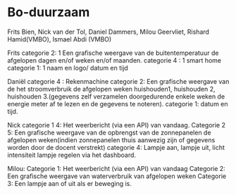# Bo-duurzaam
Frits Bien,
Nick van der Tol,
Daniel Dammers,
Milou Geervliet,
Rishard Hamid(VMBO),
Ismael Abdi (VMBO)

Frits
categorie 2: 1 Een grafische weergave van de buitentemperatuur de afgelopen dagen en/of weken en/of maanden.
categorie 4 : 1 smart home
categorie 1: 1 naam en logo/ datum en tijd
 
Daniël
categorie 4 : Rekenmachine
categorie 2: Een grafische weergave van de het stroomverbruik de afgelopen weken huishouden1, huishouden 2, huishouden 3.(gegevens zelf verzamelen doorgedurende enkele weken de energie meter af te lezen en de gegevens te noteren).
categorie 1: datum en tijd.

 
Nick 
categorie 1 4: Het weerbericht (via een API) van vandaag.
Categorie 2 5: Een grafische weergave van de opbrengst van de zonnepanelen de afgelopen weken(indien zonnepanelen thuis aanwezig zijn of gegevens worden door de docent verstrekt)
categorie 4: Lampje aan, lampje uit, licht intensiteit lampje regelen via het dashboard.

Milou: 
Categorie 1: Het weerbericht (via een API) van vandaag
Categorie 2: Een grafische weergave van waterverbruik van afgelopen weken
Categorie 3: Een lampje aan of uit als er beweging is.